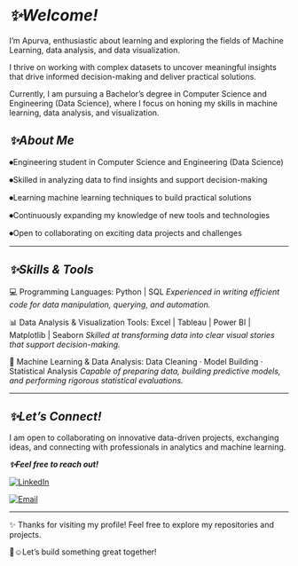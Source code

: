 # ***✨Welcome!***

I’m Apurva, enthusiastic about learning and exploring the fields of Machine Learning, data analysis, and data visualization.

I thrive on working with complex datasets to uncover meaningful insights that drive informed decision-making and deliver practical solutions.

Currently, I am pursuing a Bachelor’s degree in Computer Science and Engineering (Data Science), where I focus on honing my skills in machine learning, data analysis, and visualization.


## ***✨About Me***

⏺Engineering student in Computer Science and Engineering (Data Science)

⏺Skilled in analyzing data to find insights and support decision-making

⏺Learning machine learning techniques to build practical solutions

⏺Continuously expanding my knowledge of new tools and technologies

⏺Open to collaborating on exciting data projects and challenges

---

## ***✨Skills & Tools***

💻 Programming Languages:
Python | SQL
*Experienced in writing efficient code for data manipulation, querying, and automation.*

📊 Data Analysis & Visualization Tools:
Excel | Tableau | Power BI | Matplotlib | Seaborn
*Skilled at transforming data into clear visual stories that support decision-making.*

🤖 Machine Learning & Data Analysis:
Data Cleaning · Model Building · Statistical Analysis
*Capable of preparing data, building predictive models, and performing rigorous statistical evaluations.*

---

## ***✨Let’s Connect!***

I am open to collaborating on innovative data-driven projects, exchanging ideas, and connecting with professionals in analytics and machine learning.

***✨Feel free to reach out!***


[![LinkedIn](https://img.shields.io/badge/LinkedIn-blue?logo=linkedin&style=flat-square)](https://www.linkedin.com/in/apurvabire19)  

[![Email](https://img.shields.io/badge/Email-FF6F00?logo=gmail&style=flat-square&logoColor=white)](mailto:your.bireapurva@gmail.com)

---

✨ Thanks for visiting my profile! Feel free to explore my repositories and projects.

🚀☺Let’s build something great together!